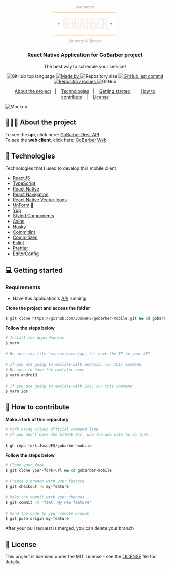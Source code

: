 <h1 align="center">
  <img alt="Logo" src="https://raw.githubusercontent.com/JosueFS/gobarber-web/0fc74a381575090d9dbbc745f0e805b751263f74/src/assets/logo.svg" width="200px">
</h1>

<h3 align="center">
  React Native Application for GoBarber project
</h3>

<p align="center">The best way to schedule your service!</p>

<p align="center">
  <img alt="GitHub top language" src="https://img.shields.io/github/languages/top/JosueFS/gobarber-mobile?color=%23FF9000">

  <a href="https://www.linkedin.com/in/JosueFS/" target="_blank" rel="noopener noreferrer">
    <img alt="Made by" src="https://img.shields.io/badge/made%20by-josue%20ferreira-%23FF9000">
  </a>

  <img alt="Repository size" src="https://img.shields.io/github/repo-size/JosueFS/gobarber-mobile?color=%23FF9000">

  <a href="https://github.com/JosueFS/gobarber-mobile/commits/master">
    <img alt="GitHub last commit" src="https://img.shields.io/github/last-commit/JosueFS/gobarber-mobile?color=%23FF9000">
  </a>

  <a href="https://github.com/JosueFS/gobarber-mobile/issues">
    <img alt="Repository issues" src="https://img.shields.io/github/issues/JosueFS/gobarber-mobile?color=%23FF9000">
  </a>

  <img alt="GitHub" src="https://img.shields.io/github/license/JosueFS/gobarber-mobile?color=%23FF9000">
</p>

<p align="center">
  <a href="#%EF%B8%8F-about-the-project">About the project</a>&nbsp;&nbsp;&nbsp;|&nbsp;&nbsp;&nbsp;
  <a href="#-technologies">Technologies</a>&nbsp;&nbsp;&nbsp;|&nbsp;&nbsp;&nbsp;
  <a href="#-getting-started">Getting started</a>&nbsp;&nbsp;&nbsp;|&nbsp;&nbsp;&nbsp;
  <a href="#-how-to-contribute">How to contribute</a>&nbsp;&nbsp;&nbsp;|&nbsp;&nbsp;&nbsp;
  <a href="#-license">License</a>
</p>

<img alt="Mockup" src="https://camo.githubusercontent.com/5f85c194b91a4c4bd7e8ea1ac4655f5a01f95feb2763814d5d0acbfd94cc72d1/68747470733a2f2f7265732e636c6f7564696e6172792e636f6d2f656c6961736763662f696d6167652f75706c6f61642f76313538373530393539362f476f4261726265722f6d6f636b75705f6f63676769742e706e67">

## 💇🏻‍♂️ About the project

To see the **api**, click here: [GoBarber Rest API](https://github.com/JosueFS/gobarber-backend-ts)</br>
To see the **web client**, click here: [GoBarber Web](https://github.com/JosueFS/gobarber-web)

## 🚀 Technologies

Technologies that I used to develop this mobile client

- [ReactJS](https://reactjs.org/)
- [TypeScript](https://www.typescriptlang.org/)
- [React Native](https://reactnative.dev/)
- [React Navigation](https://reactnavigation.org/)
- [React Native Vector Icons](https://github.com/oblador/react-native-vector-icons)
- [UnForm](https://unform.dev/) [💜](https://rocketseat.com.br/)
- [Yup](https://github.com/jquense/yup)
- [Styled Components](https://styled-components.com/)
- [Axios](https://github.com/axios/axios)
- [Husky](https://github.com/typicode/husky)
- [Commitlint](https://github.com/conventional-changelog/commitlint)
- [Commitizen](https://github.com/commitizen/cz-cli)
- [Eslint](https://eslint.org/)
- [Prettier](https://prettier.io/)
- [EditorConfig](https://editorconfig.org/)

## 💻 Getting started

### Requirements

- Have this application's [API](https://github.com/JosueFS/gobarber-backend-ts) running

**Clone the project and access the folder**

```bash
$ git clone https://github.com/JosueFS/gobarber-mobile.git && cd gobarber-mobile
```

**Follow the steps below**

```bash
# Install the dependencies
$ yarn

# Be sure the file 'src/services/api.ts' have the IP to your API

# If you are going to emulate with android, run this command
# Be sure to have the emulator open
$ yarn android

# If you are going to emulate with ios, run this command
$ yarn ios
```

## 🤔 How to contribute

**Make a fork of this repository**

```bash
# Fork using GitHub official command line
# If you don't have the GitHub CLI, use the web site to do that.

$ gh repo fork JosueFS/gobarber-mobile
```

**Follow the steps below**

```bash
# Clone your fork
$ git clone your-fork-url && cd gobarber-mobile

# Create a branch with your feature
$ git checkout -b my-feature

# Make the commit with your changes
$ git commit -m 'feat: My new feature'

# Send the code to your remote branch
$ git push origin my-feature
```

After your pull request is merged, you can delete your branch

## 📝 License

This project is licensed under the MIT License - see the [LICENSE](LICENSE) file for details.
